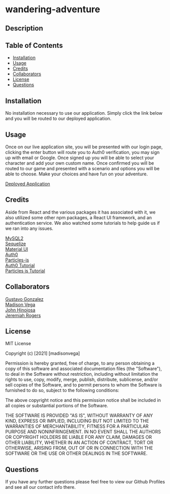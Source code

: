# wandering-adventure

## Description




## Table of Contents

- [Installation](#installation)
- [Usage](#usage)
- [Credits](#credits)
- [Collaborators](#collaborators)
- [License](#license)
- [Questions](#questions)

## Installation

No installation necessary to use our application.  Simply click the link below and you will be routed to our deployed application.


## Usage

Once on our live application site, you will be presented with our login page, clicking the enter button will route you to Auth0 verification, you may sign up with email or Google.  Once signed up you will be able to select your character and add your own custom name.  Once confirmed you will be routed to our game and presented with a scenario and options you will be able to choose.  Make your choices and have fun on your adventure.

[Deployed Application](https://wanderingadventure.herokuapp.com/)


## Credits

Aside from React and the various packages it has associated with it, we also utilized some other npm packages, a React UI framework, and an authentication service. We also watched some tutorials to help guide us if we ran into any issues.

[MySQL2](https://www.npmjs.com/package/mysql2)<br>
[Sequelize](https://www.npmjs.com/package/sequelize)<br>
[Material UI](https://material-ui.com/)<br>
[Auth0](https://auth0.com/)<br>
[Particles-js](https://www.npmjs.com/package/react-particles-js)<br>
[Auth0 Tutorial](https://www.youtube.com/watch?v=MqczHS3Z2bc&t=1065s&ab_channel=codeSTACKr)<br>
[Particles js Tutorial](https://www.youtube.com/watch?v=ordgGUgd2P0&ab_channel=BAE-BeingAverageEngineer)<br>



## Collaborators

[Gustavo Gonzalez](https://github.com/GonzalezG97)<br>
[Madison Vega](https://github.com/madison-vega)<br>
[John Hinojosa](https://github.com/takolad)<br>
[Jeremiah Rogers](https://github.com/jerogers8789)<br>




## License

MIT License

Copyright (c) [2021] [madisonvega]

Permission is hereby granted, free of charge, to any person obtaining a copy
of this software and associated documentation files (the "Software"), to deal
in the Software without restriction, including without limitation the rights
to use, copy, modify, merge, publish, distribute, sublicense, and/or sell
copies of the Software, and to permit persons to whom the Software is
furnished to do so, subject to the following conditions:

The above copyright notice and this permission notice shall be included in all
copies or substantial portions of the Software.

THE SOFTWARE IS PROVIDED "AS IS", WITHOUT WARRANTY OF ANY KIND, EXPRESS OR
IMPLIED, INCLUDING BUT NOT LIMITED TO THE WARRANTIES OF MERCHANTABILITY,
FITNESS FOR A PARTICULAR PURPOSE AND NONINFRINGEMENT. IN NO EVENT SHALL THE
AUTHORS OR COPYRIGHT HOLDERS BE LIABLE FOR ANY CLAIM, DAMAGES OR OTHER
LIABILITY, WHETHER IN AN ACTION OF CONTRACT, TORT OR OTHERWISE, ARISING FROM,
OUT OF OR IN CONNECTION WITH THE SOFTWARE OR THE USE OR OTHER DEALINGS IN THE
SOFTWARE.

## Questions

If you have any further questions please feel free to view our Github Profiles and see all our contact info there.

